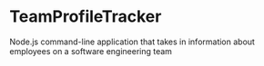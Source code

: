 # TeamProfileTracker
Node.js command-line application that takes in information about employees on a software engineering team
